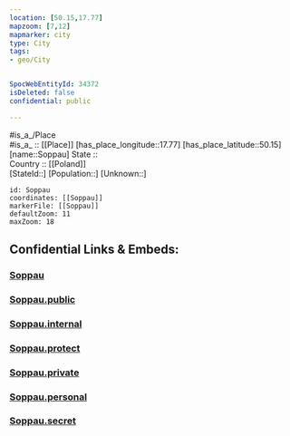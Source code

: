 ```yaml
---
location: [50.15,17.77] 
mapzoom: [7,12] 
mapmarker: city 
type: City
tags:
- geo/City


SpocWebEntityId: 34372
isDeleted: false
confidential: public

---
```

#is_a_/Place  
#is_a_ :: [[Place]] 
[has_place_longitude::17.77] 
[has_place_latitude::50.15] 
[name::Soppau] 
State ::  
Country :: [[Poland]]  
[StateId::] 
[Population::] 
[Unknown::] 


```leaflet
id: Soppau
coordinates: [[Soppau]] 
markerFile: [[Soppau]] 
defaultZoom: 11 
maxZoom: 18
```


## Confidential Links & Embeds: 

### [Soppau](/_Standards/Earth/Continent/Europe/Europe~East/Poland/Provinces~Poland/Opole/City/Soppau.md) 

### [Soppau.public](/_public/Earth/Continent/Europe/Europe~East/Poland/Provinces~Poland/Opole/City/Soppau.public.md) 

### [Soppau.internal](/_internal/Earth/Continent/Europe/Europe~East/Poland/Provinces~Poland/Opole/City/Soppau.internal.md) 

### [Soppau.protect](/_protect/Earth/Continent/Europe/Europe~East/Poland/Provinces~Poland/Opole/City/Soppau.protect.md) 

### [Soppau.private](/_private/Earth/Continent/Europe/Europe~East/Poland/Provinces~Poland/Opole/City/Soppau.private.md) 

### [Soppau.personal](/_personal/Earth/Continent/Europe/Europe~East/Poland/Provinces~Poland/Opole/City/Soppau.personal.md) 

### [Soppau.secret](/_secret/Earth/Continent/Europe/Europe~East/Poland/Provinces~Poland/Opole/City/Soppau.secret.md)

